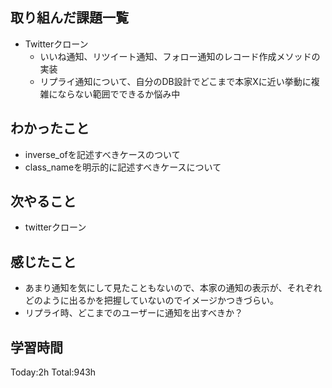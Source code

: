 ## 取り組んだ課題一覧
- Twitterクローン
  - いいね通知、リツイート通知、フォロー通知のレコード作成メソッドの実装
  - リプライ通知について、自分のDB設計でどこまで本家Xに近い挙動に複雑にならない範囲でできるか悩み中

## わかったこと
- inverse_ofを記述すべきケースのついて
- class_nameを明示的に記述すべきケースについて

## 次やること
- twitterクローン　

## 感じたこと
- あまり通知を気にして見たこともないので、本家の通知の表示が、それぞれどのように出るかを把握していないのでイメージかつきづらい。
- リプライ時、どこまでのユーザーに通知を出すべきか？
  
## 学習時間
Today:2h
Total:943h
